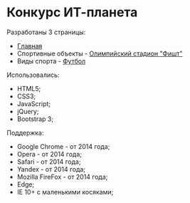 <h1>Конкурс ИТ-планета</h1>
<p>Разработаны 3 страницы:
  <ul>
    <li><a href="https://zaytsevaleksandrv.github.io/universiade/index.html" target="_blank">Главная</a></li>
    <li>Спортивные объекты - <a href="https://zaytsevaleksandrv.github.io/universiade/object.html" target="_blank">Олимпийский стадион "Фишт"</a></li>
    <li>Виды спорта - <a href="https://zaytsevaleksandrv.github.io/universiade/sports.html" target="_blank">Футбол</a></li>
  </ul>
  Использовались:
  <ul>
    <li>HTML5;</li>
    <li>CSS3;</li>
    <li>JavaScript;</li>
    <li>jQuery;</li>
    <li>Bootstrap 3;</li>
  </ul>
  Поддержка:
   <ul>
    <li>Google Chrome - от 2014 года;</li>
    <li>Opera -  от 2014 года;</li>
    <li>Safari - от 2014 года;</li>
    <li>Yandex - от 2014 года;</li>
    <li>Mozilla FireFox -  от 2014 года;</li>
    <li>Edge;</li>
    <li>IE 10+ с маленькими косяками;</li>
  </ul>
</p>
